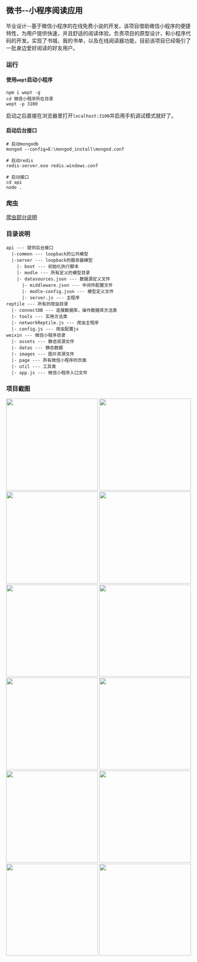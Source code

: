 ## **微书--小程序阅读应用**
毕业设计--基于微信小程序的在线免费小说的开发，该项目借助微信小程序的便捷特性，为用户提供快速，并且舒适的阅读体验。负责项目的原型设计，和小程序代码的开发。实现了书城，我的书单，以及在线阅读器功能，目前该项目已经吸引了一批身边爱好阅读的好友用户。

### **运行**
#### 使用`wept`启动小程序
```
npm i wept -g
cd 微信小程序所在目录
wept -p 3100
```
启动之后直接在浏览器里打开`localhost:3100`并启用手机调试模式就好了。

#### 启动后台接口
```
# 启动mongodb
mongod --config=E:\mongod_install\mongod.conf

# 启动redis
redis-server.exe redis.windows.conf

# 启动接口
cd api
node .

```

### **爬虫**
[爬虫部分说明](https://github.com/Andyliwr/mbook/blob/develop/reptile/README.md)

### **目录说明**

```
api --- 提供后台接口
  |-common --- loopback的公共模型
  |-server --- loopback的服务器模型
    |- boot --- 初始化执行脚本
    |- modle --- 所有定义的模型目录
    |- datasources.json --- 数据源定义文件
      |- middleware.json --- 中间件配置文件
      |- modle-config.json --- 模型定义文件
      |- server.js --- 主程序
reptile --- 所有的爬虫目录
  |- connectDB --- 连接数据库，操作数据库方法类
  |- tools --- 实用方法类
  |- networkReptile.js --- 爬虫主程序
  |- config.js --- 爬虫配置js
weixin --- 微信小程序目录
  |- assets --- 静态资源文件
  |- datas --- 静态数据
  |- images --- 图片资源文件
  |- page --- 所有微信小程序的页面
  |- util --- 工具类
  |- app.js --- 微信小程序入口文件
```
### **项目截图**
<div>
<img src="https://fs.andylistudio.com/1521214550813.png" alt="" style="width: 250px; height: auto">
<img src="https://fs.andylistudio.com/1521214553929.png" alt="" style="width: 250px; height: auto">
<img src="https://fs.andylistudio.com/1521214558128.png" alt="" style="width: 250px; height: auto">
<img src="https://fs.andylistudio.com/1521214565101.png" alt="" style="width: 250px; height: auto">
<img src="https://fs.andylistudio.com/1521214567465.png" alt="" style="width: 250px; height: auto">
<img src="https://fs.andylistudio.com/1521214571074.png" alt="" style="width: 250px; height: auto">
<img src="https://fs.andylistudio.com/1521214572862.png" alt="" style="width: 250px; height: auto">
<img src="https://fs.andylistudio.com/1521214576135.png" alt="" style="width: 250px; height: auto">
<img src="https://fs.andylistudio.com/1521214578084.png" alt="" style="width: 250px; height: auto">
<img src="https://fs.andylistudio.com/1521214580699.png" alt="" style="width: 250px; height: auto">
<img src="https://fs.andylistudio.com/1521214583072.png" alt="" style="width: 250px; height: auto">
<img src="https://fs.andylistudio.com/1521214585790.png" alt="" style="width: 250px; height: auto">
</div>

